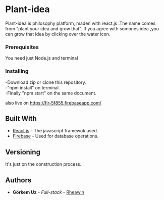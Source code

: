 # Plant-idea

Plant-idea is philosophy platform, maden with react.js .The name comes from "plant your idea and grow that". If you agree with somones idea ,you can grow that idea by clicking over the water icon.

### Prerequisites

You need just Node.js and terminal


### Installing

-Download zip or clone this repository.<br>
-"npm install" on terminal.<br>
-Finally "npm start" on the same document.

also live on https://fir-5f855.firebaseapp.com/

## Built With

* [React.js](https://github.com/facebook/react) - The javascript framewok used.<br>
* [Firebase](https://firebase.google.com/docs/) - Used for database operations.

## Versioning

It's just on the construction process.

## Authors

* **Görkem Uz** - *Full-stack* - [Rheawin](https://github.com/Rheawin)

